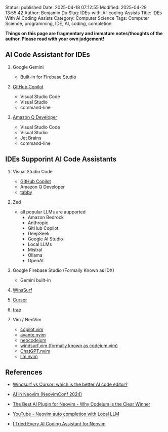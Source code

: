 Status: published
Date: 2025-04-18 07:12:55
Modified: 2025-04-28 13:55:42
Author: Benjamin Du
Slug: IDEs-with-AI-coding-Assists
Title: IDEs With AI Coding Assists
Category: Computer Science
Tags: Computer Science, programming, IDE, AI, coding, completion

**Things on this page are fragmentary and immature notes/thoughts of the author. Please read with your own judgement!**


## AI Code Assistant for IDEs

1. Google Gemini
    - Built-in for Firebase Studio

2. [GitHub Copilot](https://github.com/features/copilot)
    - Visual Studio Code
    - Visual Studio 
    - command-line

3. [Amazon Q Developer](https://aws.amazon.com/q/developer/?refid=d30bd40f-088b-4813-9e3a-aca2cbbbd077)
    - Visual Studio Code
    - Visual Studio 
    - Jet Brains
    - command-line

## IDEs Supporint AI Code Assistants

1. Visual Studio Code
    - [GitHub Copilot](https://github.com/features/copilot)
    - Amazon Q Developer
    - [tabby](https://github.com/TabbyML/tabby)

2. Zed
    - all popular LLMs are aupported
        - Amazon Bedrock
        - Anthropic
        - GitHub Copilot
        - DeepSeek
        - Google AI Studio
        - Local LLMs
        - Mistral
        - Ollama
        - OpenAI

3. Google Firebase Studio (Formally Known as IDX)
    - Gemini built-in

4. [WinsSurf](https://windsurf.com/editor)

5. [Cursor](https://www.cursor.com/)

6. [trae](trae.ai)

7. Vim / NeoVim
    - [copilot.vim](https://github.com/github/copilot.vim)
    - [avante.nvim](https://github.com/yetone/avante.nvim)
    - [neocodeium](https://github.com/monkoose/neocodeium)
    - [windsurf.vim (formally known as codeium.vim)](https://github.com/Exafunction/windsurf.vim) 
    - [ChatGPT.nvim](https://github.com/jackMort/ChatGPT.nvim)
    - [llm.nvim](https://github.com/huggingface/llm.nvim)

## References

- [Windsurf vs Cursor: which is the better AI code editor?](https://www.builder.io/blog/windsurf-vs-cursor)

- [AI in Neovim (NeovimConf 2024)](https://www.joshmedeski.com/posts/ai-in-neovim-neovimconf-2024/)

- [The Best AI Plugin for Neovim - Why Codeium is the Clear Winner](https://terminalprogrammer.com/the-best-ai-plugin-for-neovim)

- [YouTube - Neovim auto completion with Local LLM](https://www.youtube.com/watch?v=jy5gfjmXQG4)

- [I Tried Every AI Coding Assistant for Neovim](https://www.youtube.com/watch?v=MzFr7iXsESs)
